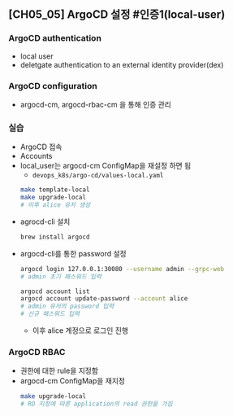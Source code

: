 ## [CH05_05] ArgoCD 설정 #인증1(local-user)

### ArgoCD authentication
- local user
- deletgate authentication to an external identity provider(dex)

### ArgoCD configuration
- argocd-cm, argocd-rbac-cm 을 통해 인증 관리

### 실습
- ArgoCD 접속
- Accounts
- local_user는 argocd-cm ConfigMap을 재설정 하면 됨
  - `devops_k8s/argo-cd/values-local.yaml`
  ```bash
  make template-local
  make upgrade-local
  # 이후 alice 유저 생성
  ```
- agrocd-cli 설치
  ```bash
  brew install argocd
  ```
- argocd-cli를 통한 password 설정
  ```bash
  argocd login 127.0.0.1:30080 --username admin --grpc-web
  # admin 초기 패스워드 입력
  
  argocd account list
  argocd account update-password --account alice
  # admin 유저의 password 입력
  # 신규 패스워드 입력
  ```
  - 이후 alice 계정으로 로그인 진행

### ArgoCD RBAC
- 권한에 대한 rule을 지정함
- argocd-cm ConfigMap을 재지정
  ```bash
  make upgrade-local
  # RO 지정에 따른 application의 read 권한을 가짐
  ```